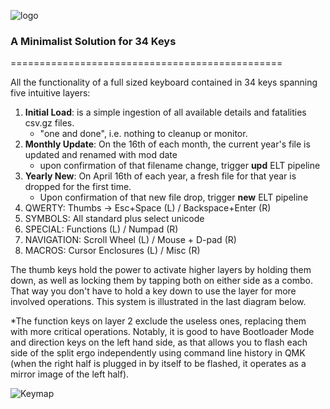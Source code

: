 ![logo](https://i.imgur.com/6et4MDj.png)

### A Minimalist Solution for 34 Keys
===============================================

All the functionality of a full sized keyboard contained in 34 keys spanning five intuitive layers:

1. **Initial Load**: is a simple ingestion of all available details and fatalities csv.gz files.  
    - "one and done", i.e. nothing to cleanup or monitor.
2. **Monthly Update**: On the 16th of each month, the current year's file is updated and renamed with mod date
    - upon confirmation of that filename change, trigger **upd** ELT pipeline  
3. **Yearly New**: On April 16th of each year, a fresh file for that year is dropped for the first time.  
    - Upon confirmation of that new file drop, trigger **new** ELT pipeline
0. QWERTY:      Thumbs → Esc+Space (L) / Backspace+Enter (R) 
1. SYMBOLS:     All standard plus select unicode
2. SPECIAL:     Functions (L) / Numpad (R)
3. NAVIGATION:  Scroll Wheel (L) / Mouse + D-pad (R)
4. MACROS:      Cursor Enclosures (L) / Misc (R) 

The thumb keys hold the power to activate higher layers by holding them down, as well as locking them by tapping both on either side as a combo. That way you don't have to hold a key down to use the layer for more involved operations. This system is illustrated in the last diagram below.

*The function keys on layer 2 exclude the useless ones, replacing them with more critical operations. Notably, it is good to have Bootloader Mode and direction keys on the left hand side, as that allows you to flash each side of the split ergo independently using command line history in QMK (when the right half is plugged in by itself to be flashed, it operates as a mirror image of the left half).

![Keymap](https://i.imgur.com/cBA9I0C.png)